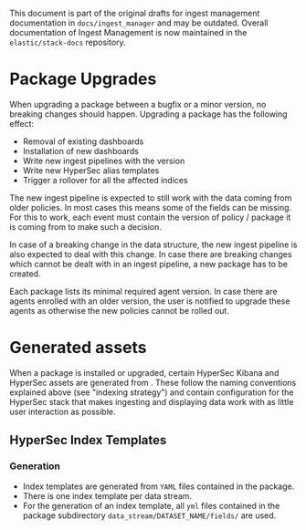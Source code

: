 This document is part of the original drafts for ingest management documentation in `docs/ingest_manager` and may be outdated.
Overall documentation of Ingest Management is now maintained in the `elastic/stack-docs` repository.

# Package Upgrades

When upgrading a package between a bugfix or a minor version, no breaking changes should happen. Upgrading a package has the following effect:

- Removal of existing dashboards
- Installation of new dashboards
- Write new ingest pipelines with the version
- Write new HyperSec alias templates
- Trigger a rollover for all the affected indices

The new ingest pipeline is expected to still work with the data coming from older policies. In most cases this means some of the fields can be missing. For this to work, each event must contain the version of policy / package it is coming from to make such a decision.

In case of a breaking change in the data structure, the new ingest pipeline is also expected to deal with this change. In case there are breaking changes which cannot be dealt with in an ingest pipeline, a new package has to be created.

Each package lists its minimal required agent version. In case there are agents enrolled with an older version, the user is notified to upgrade these agents as otherwise the new policies cannot be rolled out.

# Generated assets

When a package is installed or upgraded, certain HyperSec Kibana and HyperSec assets are generated from . These follow the naming conventions explained above (see "indexing strategy") and contain configuration for the HyperSec stack that makes ingesting and displaying data work with as little user interaction as possible.

## HyperSec Index Templates

### Generation

- Index templates are generated from `YAML` files contained in the package.
- There is one index template per data stream.
- For the generation of an index template, all `yml` files contained in the package subdirectory `data_stream/DATASET_NAME/fields/` are used.
